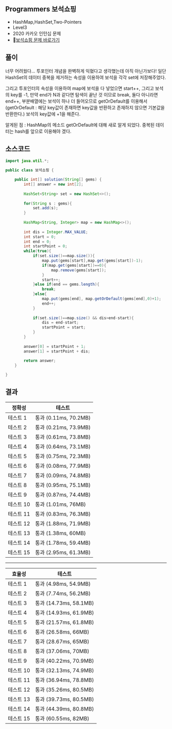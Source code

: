 ## Programmers 보석쇼핑 

- HashMap,HashSet,Two-Pointers
- Level3
- 2020 카카오 인턴십 문제 
- 🔗[보석쇼핑 문제 바로가기](https://programmers.co.kr/learn/courses/30/lessons/67258)

## 풀이

너무 어려웠다... 투포인터 개념을 완벽하게 익혔다고 생각했는데 아직 아닌가보다!
일단 HashSet의 데이터 중복을 제거하는 속성을 이용하여 보석을 각각 set에 저장해주었다.

그리고 투포인터의 속성을 이용하여 map에 보석을 다 넣었으면 start++, 그리고 보석의 key를 -1,
만약 end가 N과 같다면 탐색이 끝난 것 이므로 break,
둘다 아니라면 end++, 부분배열에는 보석이 하나 더 들어오므로 getOrDefault를 이용해서 (getOrDefault : 해당 key값이 존재하면 key값을 반환하고 존재하지 않으면 기본값을 반환한다.) 보석의 key값에 +1을 해준다.

알게된 점 : HashMap의 메소드 getOrDefault에 대해 새로 알게 되었다. 중복된 데이터는 hash를 앞으로 이용해야 겠다.

## 소스코드
~~~java
import java.util.*;

public class 보석쇼핑 {

	public int[] solution(String[] gems) {
        int[] answer = new int[2];
        
        HashSet<String> set = new HashSet<>();
        
        for(String s : gems){
            set.add(s);
        }
        
        HashMap<String, Integer> map = new HashMap<>();
        
        int dis = Integer.MAX_VALUE;
        int start = 0;
        int end = 0;
        int startPoint = 0;
        while(true){
            if(set.size()==map.size()){
                map.put(gems[start],map.get(gems[start])-1);
                if(map.get(gems[start])==0){
                    map.remove(gems[start]);
                }
                start++;
            }else if(end == gems.length){
                break;
            }else{
                map.put(gems[end], map.getOrDefault(gems[end],0)+1);
                end++;
            }
            
            if(set.size()==map.size() && dis>end-start){
                dis = end-start;
                startPoint = start;
            }
        }
        
        answer[0] = startPoint + 1;
        answer[1] = startPoint + dis;
               
        return answer;
    }

}
~~~

## 결과 

| 정확성  | 테스트 |
|----|----|
|테스트 1 |	통과 (0.11ms, 70.2MB)|
|테스트 2 |	통과 (0.21ms, 73.9MB)|
|테스트 3 |	통과 (0.61ms, 73.8MB)|
|테스트 4 |	통과 (0.64ms, 73.1MB)|
|테스트 5 |	통과 (0.75ms, 72.3MB)|
|테스트 6 |	통과 (0.08ms, 77.9MB)|
|테스트 7 |	통과 (0.09ms, 74.8MB)|
|테스트 8 |	통과 (0.95ms, 75.1MB)|
|테스트 9 |	통과 (0.87ms, 74.4MB)|
|테스트 10 |	통과 (1.01ms, 76MB)|
|테스트 11 |	통과 (0.83ms, 76.3MB)|
|테스트 12 |	통과 (1.88ms, 71.9MB)|
|테스트 13 |	통과 (1.38ms, 60MB)|
|테스트 14 |	통과 (1.78ms, 59.4MB)|
|테스트 15 |	통과 (2.95ms, 61.3MB)|

-------

|효율성 | 테스트 |
|---|---|
|테스트 1 |	통과 (4.98ms, 54.9MB)|
|테스트 2 |	통과 (7.74ms, 56.2MB)|
|테스트 3 |	통과 (14.73ms, 58.1MB)|
|테스트 4 |	통과 (14.93ms, 61.9MB)|
|테스트 5 |	통과 (21.57ms, 61.8MB)|
|테스트 6 |	통과 (26.58ms, 66MB)|
|테스트 7 |	통과 (28.67ms, 65MB)|
|테스트 8 |	통과 (37.06ms, 70MB)|
|테스트 9 |	통과 (40.22ms, 70.9MB)|
|테스트 10 |	통과 (32.13ms, 74.9MB)|
|테스트 11 |	통과 (36.94ms, 78.8MB)|
|테스트 12 |	통과 (35.26ms, 80.5MB)|
|테스트 13 |	통과 (39.73ms, 80.5MB)|
|테스트 14 |	통과 (44.39ms, 80.8MB)|
|테스트 15 |	통과 (60.55ms, 82MB)|